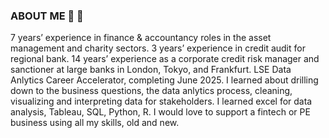 ### ABOUT ME 📖 🥾
<!-- This repo contains information about me. --!>
7 years’ experience in finance & accountancy roles in the asset management and charity sectors.
3 years’ experience in credit audit for regional bank. 
14 years’ experience as a corporate credit risk manager and sanctioner at large banks in London, Tokyo, and Frankfurt.
LSE Data Anlytics Career Accelerator, completing June 2025. 
I learned about drilling down to the business questions, the data anlytics process, cleaning, visualizing and interpreting data for stakeholders.
I learned excel for data analysis, Tableau, SQL, Python, R.
I would love to support a fintech or PE business using all my skills, old and new.
